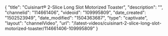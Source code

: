 {
    "title": "Cuisinart&reg; 2-Slice Long Slot Motorized Toaster",
    "description": "",
    "channelid": "114661406",
    "videoid": "109995809",
    "date_created": "1502523949",
    "date_modified": "1504363687",
    "type": "captivate",
    "layout": "channelVideo",
    "url": "\/latest-videos\/cuisinart-2-slice-long-slot-motorized-toaster\/114661406-109995809"
}